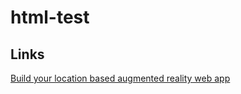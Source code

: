 # html-test

## Links

[Build your location based augmented reality web app](https://medium.com/chialab-open-source/build-your-location-based-augmented-reality-web-app-c2442e716564)